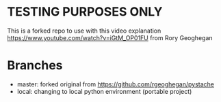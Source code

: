 TESTING PURPOSES ONLY
=========================

This is a forked repo to use with this video explanation https://www.youtube.com/watch?v=iGtM_OP01FU from Rory Geoghegan 

# Branches
* master: forked original from https://github.com/rgeoghegan/pystache
* local: changing to local python environment (portable project)

